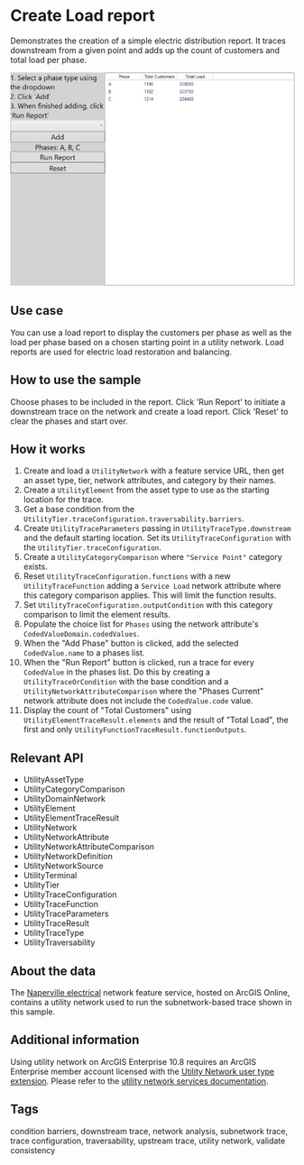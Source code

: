 # Create Load report

Demonstrates the creation of a simple electric distribution report. It traces downstream from a given point and adds up the count of customers and total load per phase.

![Image of load report](CreateLoadReport.jpg)

## Use case

You can use a load report to display the customers per phase as well as the load per phase based on a chosen starting point in a utility network. Load reports are used for electric load restoration and balancing.

## How to use the sample

Choose phases to be included in the report. Click 'Run Report' to initiate a downstream trace on the network and create a load report. Click 'Reset' to clear the phases and start over.

## How it works

1. Create and load a `UtilityNetwork` with a feature service URL, then get an asset type, tier, network attributes, and category by their names.
2. Create a `UtilityElement` from the asset type to use as the starting location for the trace.
3. Get a base condition from the `UtilityTier.traceConfiguration.traversability.barriers`.
4. Create `UtilityTraceParameters` passing in `UtilityTraceType.downstream` and the default starting location. Set its `UtilityTraceConfiguration` with the `UtilityTier.traceConfiguration`.
5. Create a `UtilityCategoryComparison` where `"Service Point"` category exists.
6. Reset `UtilityTraceConfiguration.functions` with a new `UtilityTraceFunction` adding a `Service Load` network attribute where this category comparison applies. This will limit the function results.
7. Set `UtilityTraceConfiguration.outputCondition` with this category comparison to limit the element results.
8. Populate the choice list for `Phases` using the network attribute's `CodedValueDomain.codedValues`.
9. When the "Add Phase" button is clicked, add the selected `CodedValue.name` to a phases list.
10. When the "Run Report" button is clicked, run a trace for every `CodedValue` in the phases list. Do this by creating a `UtilityTraceOrCondition` with the base condition and a `UtilityNetworkAttributeComparison` where the "Phases Current" network attribute does not include the `CodedValue.code` value.
11. Display the count of "Total Customers" using `UtilityElementTraceResult.elements` and the result of "Total Load", the first and only `UtilityFunctionTraceResult.functionOutputs`.

## Relevant API

* UtilityAssetType
* UtilityCategoryComparison
* UtilityDomainNetwork
* UtilityElement
* UtilityElementTraceResult
* UtilityNetwork
* UtilityNetworkAttribute
* UtilityNetworkAttributeComparison
* UtilityNetworkDefinition
* UtilityNetworkSource
* UtilityTerminal
* UtilityTier
* UtilityTraceConfiguration
* UtilityTraceFunction
* UtilityTraceParameters
* UtilityTraceResult
* UtilityTraceType
* UtilityTraversability

## About the data

The [Naperville electrical](https://sampleserver7.arcgisonline.com/arcgis/rest/services/UtilityNetwork/NapervilleElectric/FeatureServer) network feature service, hosted on ArcGIS Online, contains a utility network used to run the subnetwork-based trace shown in this sample.

## Additional information

Using utility network on ArcGIS Enterprise 10.8 requires an ArcGIS Enterprise member account licensed with the [Utility Network user type extension](https://enterprise.arcgis.com/en/portal/latest/administer/windows/license-user-type-extensions.htm#ESRI_SECTION1_41D78AD9691B42E0A8C227C113C0C0BF). Please refer to the [utility network services documentation](https://enterprise.arcgis.com/en/server/latest/publish-services/windows/utility-network-services.htm).

## Tags

condition barriers, downstream trace, network analysis, subnetwork trace, trace configuration, traversability, upstream trace, utility network, validate consistency